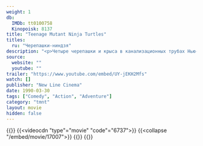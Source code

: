 ```yaml
---
weight: 1
db:
  IMDb: tt0100758
  Kinopoisk: 8137
title: "Teenage Mutant Ninja Turtles"
titles: 
  ru: "Черепашки-ниндзя"
description: "<p>Четыре черепашки и крыса в канализационных трубах Нью-Йорка вляпались в радиационные отходы, мутировали и превратились в человеческого роста разумных черепашек, а крыса, которая раньше жила у японского мастера ниндзя-цу, обучила их боевым искусствам.</p><p>Черепашки Леонардо, Рафаэль, Микеланджело и Донателло подружились с тележурналисткой и помогли остановить рост молодежной преступности.</p>"
source: 
  website: ""
  youtube: ""
trailer: "https://www.youtube.com/embed/UY-jEKH2Mfs"
watch: []
publisher: "New Line Cinema"
date: 1990-03-30
tags: ["Comedy", "Action", "Adventure"]
category: "tmnt"
layout: movie
hidden: false
---
```

{{<players>}}
    {{<videocdn "type"="movie" "code"="6737">}}
    {{<collapse "/embed/movie/17007">}}
    {{<ustore b909c07f01bc660bb509b6fc3d4bcd9e>}}
{{</players>}}
